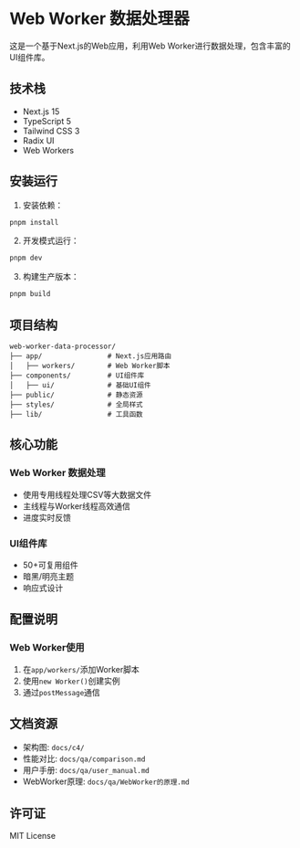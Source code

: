 # Web Worker 数据处理器

这是一个基于Next.js的Web应用，利用Web Worker进行数据处理，包含丰富的UI组件库。

## 技术栈

- Next.js 15
- TypeScript 5  
- Tailwind CSS 3
- Radix UI
- Web Workers

## 安装运行

1. 安装依赖：
```bash
pnpm install
```

2. 开发模式运行：
```bash
pnpm dev
```

3. 构建生产版本：
```bash
pnpm build
```

## 项目结构

```
web-worker-data-processor/
├── app/                # Next.js应用路由
│   ├── workers/        # Web Worker脚本
├── components/         # UI组件库
│   ├── ui/             # 基础UI组件  
├── public/             # 静态资源
├── styles/             # 全局样式
├── lib/                # 工具函数
```

## 核心功能

### Web Worker 数据处理
- 使用专用线程处理CSV等大数据文件
- 主线程与Worker线程高效通信
- 进度实时反馈

### UI组件库
- 50+可复用组件
- 暗黑/明亮主题
- 响应式设计

## 配置说明

### Web Worker使用
1. 在`app/workers/`添加Worker脚本
2. 使用`new Worker()`创建实例
3. 通过`postMessage`通信

## 文档资源

- 架构图: `docs/c4/`
- 性能对比: `docs/qa/comparison.md`
- 用户手册: `docs/qa/user_manual.md`
- WebWorker原理: `docs/qa/WebWorker的原理.md`

## 许可证

MIT License
